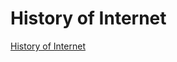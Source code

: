# History of Internet

<!-- [History of Internet](http://askahistoryofinternet.eastus.azurecontainer.io/) -->

[History of Internet](https://aps358.github.io/KA_History_of_Internet/public_html/)

